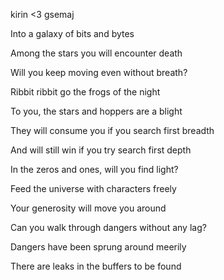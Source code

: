 kirin <3 gsemaj

Into a galaxy of bits and bytes

Among the stars you will encounter death

Will you keep moving even without breath?

Ribbit ribbit go the frogs of the night

To you, the stars and hoppers are a blight

They will consume you if you search first breadth

And will still win if you try search first depth

In the zeros and ones, will you find light?

Feed the universe with characters freely

Your generosity will move you around

Can you walk through dangers without any lag?

Dangers have been sprung around meerily

There are leaks in the buffers to be found
